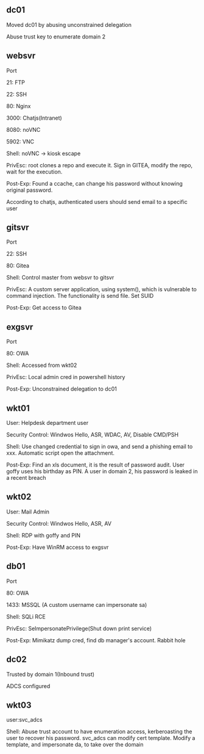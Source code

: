 
## dc01
Moved dc01 by abusing unconstrained delegation

Abuse trust key to enumerate domain 2


## websvr
Port

21: FTP

22: SSH

80: Nginx

3000: Chatjs(Intranet)

8080: noVNC

5902: VNC

Shell: noVNC -> kiosk escape

PrivEsc: root clones a repo and execute it. Sign in GITEA, modify the repo, wait for the execution.

Post-Exp: Found a ccache, can change his password without knowing original password.

According to chatjs, authenticated users should send email to a specific user

## gitsvr
Port

22: SSH

80: Gitea

Shell: Control master from websvr to gitsvr

PrivEsc: A custom server application, using system(), which is vulnerable to command injection. The functionality is send file. Set SUID

Post-Exp: Get access to Gitea

## exgsvr
Port

80: OWA

Shell: Accessed from wkt02

PrivEsc: Local admin cred in powershell history

Post-Exp: Unconstrained delegation to dc01




## wkt01 
User: Helpdesk department user

Security Control: Windwos Hello, ASR, WDAC, AV, Disable CMD/PSH

Shell: Use changed credential to sign in owa, and send a phishing email to xxx. Automatic script open the attachment.

Post-Exp: Find an xls document, it is the result of password audit. User goffy uses his birthday as PIN. A user in domain 2, his password is leaked in a recent breach 


## wkt02 
User: Mail Admin

Security Control: Windwos Hello, ASR, AV

Shell: RDP with goffy and PIN

Post-Exp: Have WinRM access to exgsvr


## db01
Port

80: OWA

1433: MSSQL (A custom username can impersonate sa)

Shell: SQLi RCE

PrivEsc: SeImpersonatePrivilege(Shut down print service)

Post-Exp: Mimikatz dump cred, find db manager's account. Rabbit hole





## dc02
Trusted by domain 1(Inbound trust)

ADCS configured




## wkt03
user:svc_adcs

Shell: Abuse trust account to have enumeration access, kerberoasting the user to recover his password. svc_adcs can modify cert template. Modify a template, and impersonate da, to take over the domain

